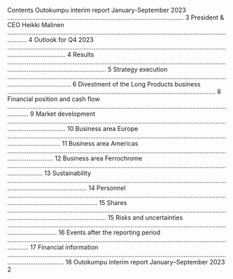 Contents
Outokumpu interim report January-September 2023   ....................................................................................................
3
President & CEO Heikki Malinen      .......................................................................................................................................
4
Outlook for Q4 2023   .............................................................................................................................................................
4
Results ....................................................................................................................................................................................
5
Strategy execution    ................................................................................................................................................................
6
Divestment of the Long Products business   ......................................................................................................................
8
Financial position and cash flow      ........................................................................................................................................
9
Market development   .............................................................................................................................................................
10
Business area Europe
 ..........................................................................................................................................................
11
Business area Americas     ......................................................................................................................................................
12
Business area Ferrochrome  ................................................................................................................................................
13
Sustainability    .........................................................................................................................................................................
14
Personnel   ...............................................................................................................................................................................
15
Shares    ....................................................................................................................................................................................
15
Risks and uncertainties ........................................................................................................................................................
16
Events after the reporting period     ........................................................................................................................................
17
Financial information     ............................................................................................................................................................
18
Outokumpu interim report January–September 2023      2

